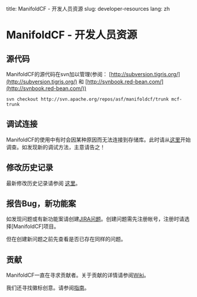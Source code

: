 title: ManifoldCF - 开发人员资源
slug: developer-resources
lang: zh

# ManifoldCF - 开发人员资源

## 源代码

ManifoldCF的源代码在svn加以管理(参阅： [http://subversion.tigris.org/](http://subversion.tigris.org/) 和 [http://svnbook.red-bean.com/](http://svnbook.red-bean.com/))	

`svn checkout http://svn.apache.org/repos/asf/manifoldcf/trunk mcf-trunk`

## 调试连接

ManifoldCF的使用中有时会因某种原因而无法连接到存储库。此时请从[这里](https://cwiki.apache.org/confluence/display/CONNECTORS/Debugging+Connections)开始调查。如发现新的调试方法，主意请告之！

## 修改历史记录

最新修改历史记录请参阅 [这里](http://svn.apache.org/repos/asf/manifoldcf/trunk/CHANGES.txt)。	

## 报告Bug，新功能案

如发现问题或有新功能案请创建[JIRA问题](http://issues.apache.org/jira)。创建问题需先注册帐号，注册时请选择[ManifoldCF]项目。

但在创建新问题之前先查看是否已存在同样的问题。

## 贡献

ManifoldCF一直在寻求贡献者。关于贡献的详情请参阅[Wiki](http://cwiki.apache.org/confluence/display/CONNECTORS/HowToContribute)。

我们还寻找徽标创意。请参阅[指南](http://cwiki.apache.org/confluence/display/CONNECTORS/Logo+Criteria)。	
